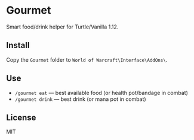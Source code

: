 # Gourmet
Smart food/drink helper for Turtle/Vanilla 1.12.

## Install
Copy the `Gourmet` folder to `World of Warcraft\Interface\AddOns\`.

## Use
- `/gourmet eat` — best available food (or health pot/bandage in combat)
- `/gourmet drink` — best drink (or mana pot in combat)

## License
MIT
